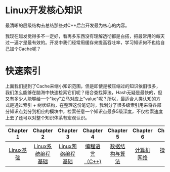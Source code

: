 # Linux开发核心知识

最清晰的层级结构去总结那些对C++后台开发最为核心的内容。

我现在越发觉得多不一定好，看再多东西没有理解透彻都是白搭，把最常用的每天过一遍才是最有效的。开发中我们经常用缓存来提高吞吐率，学习知识何不也给自己加个Cache呢？

# 快速索引

上面我们提到了Cache来缩小知识范围，但是即使是被压缩过的知识依旧很多，我们怎么能够在脑海中快速检索它们呢？结合查找算法，Hash无疑是最快的，但又有多少人能够给一个"key"立马对应上"value"呢？所以，最适合人类认知的方式是通过索引 + 树状结构，在整理这份笔记时，我划分了很多级索引用来将各部分知识点划分到相应的模块中，检索任意一个知识点最多5级深度，不仅检索速度上去了还可以对整个知识体系有宏观认识。

| Chapter 1 | Chapter 2 | Chapter 3| Chapter 4 | Chapter 5 | Chapter 6 | Chapter 7|
| :--------: | :---------: | :---------: | :---------: | :---------: | :---------:| :---------: |
|  [Linux基础](https://github.com/linw7/Skill-Tree/blob/master/错题精解.md) | [Linux系统编程基础](https://github.com/linw7/Skill-Tree/blob/master/%E7%9C%9F%E9%A2%98%E6%91%98%E5%BD%95.md)| [Linux网络编程基础](https://github.com/linw7/Skill-Tree/blob/master/Linux工具.md)| [编程语言（C++)](https://github.com/linw7/Skill-Tree/blob/master/编程语言C++.md) | [数据结构与算法](https://github.com/linw7/Skill-Tree/blob/master/数据结构及算法.md) | [计算机网络](https://github.com/linw7/Skill-Tree/blob/master/计算机网络.md) | [操作系统](https://github.com/linw7/Skill-Tree/blob/master/操作系统.md) |
